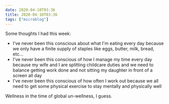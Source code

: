 ```yaml
---
date: 2020-04-10T03:36
title: 2020-04-10T03:36
tags: ["microblog"]
---
```


Some thoughts I had this week:

- I’ve never been this conscious about what I'm eating every day because we only have a finite supply of staples like eggs, butter, milk, bread, etc…
- I've never been this conscious of how I manage my time every day because my wife and I are splitting childcare duties and we need to balance getting work done and not sitting my daughter in front of a screen all day
- I've never been this conscious of how often I work out because we all need to get some physical exercise to stay mentally and physically well

Wellness in the time of global un-wellness, I guess.
